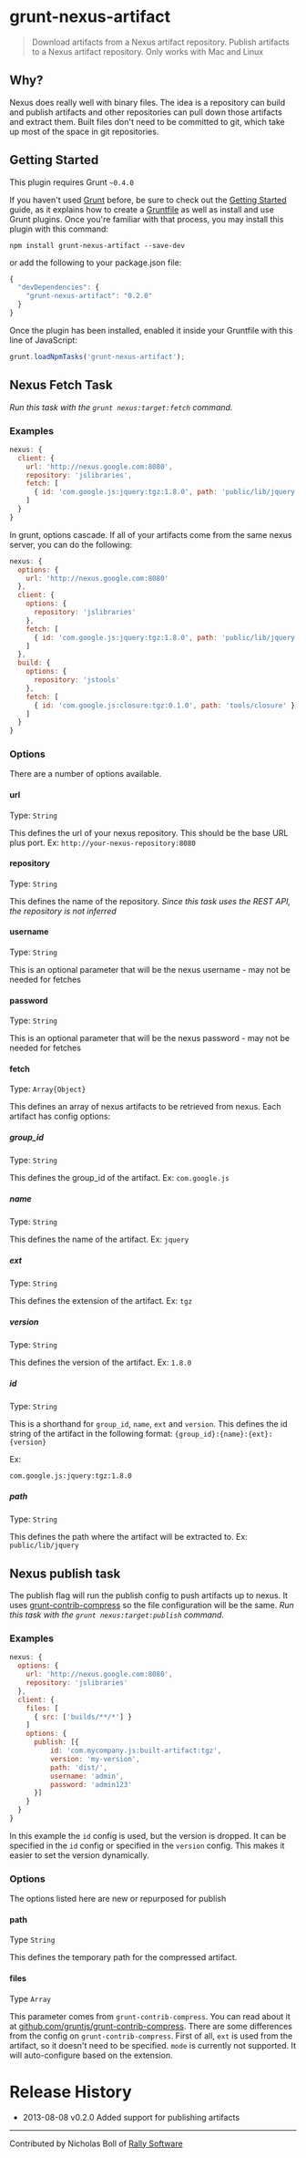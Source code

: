 # grunt-nexus-artifact

> Download artifacts from a Nexus artifact repository.
> Publish artifacts to a Nexus artifact repository.
> Only works with Mac and Linux

## Why?
Nexus does really well with binary files. The idea is a repository can build and publish artifacts and other repositories can pull down those artifacts and extract them. Built files don't need to be committed to git, which take up most of the space in git repositories.

## Getting Started
This plugin requires Grunt `~0.4.0`

If you haven't used [Grunt](http://gruntjs.com/) before, be sure to check out the [Getting Started](http://gruntjs.com/getting-started) guide, as it explains how to create a [Gruntfile](http://gruntjs.com/sample-gruntfile) as well as install and use Grunt plugins. Once you're familiar with that process, you may install this plugin with this command:

```shell
npm install grunt-nexus-artifact --save-dev
```

or add the following to your package.json file:
```js
{
  "devDependencies": {
    "grunt-nexus-artifact": "0.2.0"
  }
}
```

Once the plugin has been installed, enabled it inside your Gruntfile with this line of JavaScript:

```js
grunt.loadNpmTasks('grunt-nexus-artifact');
```

## Nexus Fetch Task
_Run this task with the `grunt nexus:target:fetch` command._

### Examples
```js
nexus: {
  client: {
    url: 'http://nexus.google.com:8080',
    repository: 'jslibraries',
    fetch: [
      { id: 'com.google.js:jquery:tgz:1.8.0', path: 'public/lib/jquery' }
    ]
  }
}
```

In grunt, options cascade. If all of your artifacts come from the same nexus server, you can do the following:
```js
nexus: {
  options: {
    url: 'http://nexus.google.com:8080'
  },
  client: {
    options: {
      repository: 'jslibraries'
    },
    fetch: [
      { id: 'com.google.js:jquery:tgz:1.8.0', path: 'public/lib/jquery' }
    ]
  },
  build: {
    options: {
      repository: 'jstools'
    },
    fetch: [
      { id: 'com.google.js:closure:tgz:0.1.0', path: 'tools/closure' }
    ]
  }
}
```


### Options

There are a number of options available.

#### url
Type: `String`

This defines the url of your nexus repository. This should be the base URL plus port. Ex: `http://your-nexus-repository:8080`

#### repository
Type: `String`

This defines the name of the repository. _Since this task uses the REST API, the repository is not inferred_

#### username
Type: `String`

This is an optional parameter that will be the nexus username - may not be needed for fetches

#### password
Type: `String`

This is an optional parameter that will be the nexus password - may not be needed for fetches

#### fetch
Type: `Array{Object}`

This defines an array of nexus artifacts to be retrieved from nexus. Each artifact has config options:

##### group_id
Type: `String`

This defines the group_id of the artifact. Ex: `com.google.js`

##### name
Type: `String`

This defines the name of the artifact. Ex: `jquery`

##### ext
Type: `String`

This defines the extension of the artifact. Ex: `tgz`

##### version
Type: `String`

This defines the version of the artifact. Ex: `1.8.0`

##### id
Type: `String`

This is a shorthand for `group_id`, `name`, `ext` and `version`. This defines the id string of the artifact in the following format:
```{group_id}:{name}:{ext}:{version}```

Ex:
```
com.google.js:jquery:tgz:1.8.0
```

##### path
Type: `String`

This defines the path where the artifact will be extracted to. Ex: `public/lib/jquery`

## Nexus publish task
The publish flag will run the publish config to push artifacts up to nexus. It uses [grunt-contrib-compress](https://github.com/gruntjs/grunt-contrib-compress) so the file configuration will be the same.
_Run this task with the `grunt nexus:target:publish` command._

### Examples
```js
nexus: {
  options: {
    url: 'http://nexus.google.com:8080',
    repository: 'jslibraries'
  },
  client: {
    files: [
      { src: ['builds/**/*'] }
    ]
    options: {
      publish: [{
          id: 'com.mycompany.js:built-artifact:tgz',
          version: 'my-version', 
          path: 'dist/',
          username: 'admin',
          password: 'admin123'
      }]
    }
  }
}
```

In this example the `id` config is used, but the version is dropped. It can be specified in the `id` config or specified in the `version` config. This makes it easier to set the version dynamically.

### Options

The options listed here are new or repurposed for publish

#### path
Type `String`

This defines the temporary path for the compressed artifact.

#### files
Type `Array`

This parameter comes from `grunt-contrib-compress`. You can read about it at [github.com/gruntjs/grunt-contrib-compress](https://github.com/gruntjs/grunt-contrib-compress).
There are some differences from the config on `grunt-contrib-compress`. First of all, `ext` is used from the artifact, so it doesn't need to be specified. `mode` is currently not supported. It will auto-configure based on the extension.

# Release History
* 2013-08-08  v0.2.0  Added support for publishing artifacts

----

Contributed by Nicholas Boll of [Rally Software](http://rallysoftware.com)
